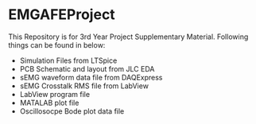 # EMGAFEProject
This Repository is for 3rd Year Project Supplementary Material.
Following things can be found in below:
- Simulation Files from LTSpice
- PCB Schematic and layout from JLC EDA
- sEMG waveform data file from DAQExpress
- sEMG Crosstalk RMS file from LabView
- LabView program file
- MATALAB plot file
- Oscillosocpe Bode plot data file
